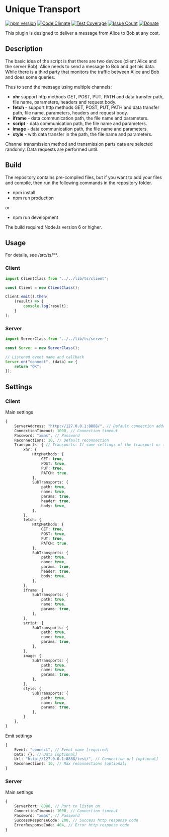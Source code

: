 
# Unique Transport

[![npm version](https://badge.fury.io/js/UniqueTransport.svg)](https://github.com/CrazySquirrel/UniqueTransport)
[![Code Climate](https://codeclimate.com/github/CrazySquirrel/UniqueTransport/badges/gpa.svg)](https://codeclimate.com/github/CrazySquirrel/UniqueTransport)
[![Test Coverage](https://codeclimate.com/github/CrazySquirrel/UniqueTransport/badges/coverage.svg)](https://codeclimate.com/github/CrazySquirrel/UniqueTransport/coverage)
[![Issue Count](https://codeclimate.com/github/CrazySquirrel/UniqueTransport/badges/issue_count.svg)](https://codeclimate.com/github/CrazySquirrel/UniqueTransport)
[![Donate](https://img.shields.io/badge/donate-%E2%99%A5-red.svg)](http://crazysquirrel.ru/support/)

This plugin is designed to deliver a message from Alice to Bob at any cost.

## Description

The basic idea of the script is that there are two devices (client Alice and the server Bob).
Alice needs to send a message to Bob and get his data. While there is a third party that
monitors the traffic between Alice and Bob and does some queries.

Thus to send the message using multiple channels:

* __xhr__ support http methods GET, POST, PUT, PATH and data transfer path, file name, parameters, headers and request body.
* __fetch__ - support http methods GET, POST, PUT, PATH and data transfer path, file name, parameters, headers and request body.
* __iframe__ - data communication path, the file name and parameters.
* __script__ - data communication path, the file name and parameters.
* __image__ - data communication path, the file name and parameters.
* __style__ - with data transfer in the path, the file name and parameters.

Channel transmission method and transmission parts data are selected randomly. Data requests are performed until.

## Build

The repository contains pre-compiled files, but if you want to add your files and compile, then run the following commands in the repository folder.

* npm install
* npm run production

or

* npm run development

The build required NodeJs version 6 or higher.

## Usage

For details, see /src/ts/**.

### Client

```TypeScript
import ClientClass from "../../lib/ts/client";

const Client = new ClientClass();

Client.emit().then(
    (result) => {
        console.log(result);
    }
);
```

### Server

```TypeScript
import ServerClass from "../../lib/ts/server";

const Server = new ServerClass();

// Listened event name and callback
Server.on("connect", (data) => {
    return "OK";
});

```

## Settings

### Client

Main settings

```TypeScript
{
    ServerAddress: "http://127.0.0.1:8888/", // Default connection address
    ConnectionTimeout: 1000, // Connection timeout
    Password: "xmas", // Password
    Reconnections: 10, // Default reconnection
    Transports: { // Transports: If some settings of the transport or the whole transport is not needed, then it should be set to false go is to remove from the settings.
        xhr: {
            HttpMethods: {
                GET: true,
                POST: true,
                PUT: true,
                PATCH: true,
            },
            SubTransports: {
                path: true,
                name: true,
                params: true,
                header: true,
                body: true,
            },
        },
        fetch: {
            HttpMethods: {
                GET: true,
                POST: true,
                PUT: true,
                PATCH: true,
            },
            SubTransports: {
                path: true,
                name: true,
                params: true,
                header: true,
                body: true,
            },
        },
        iframe: {
            SubTransports: {
                path: true,
                name: true,
                params: true,
            },
        },
        script: {
            SubTransports: {
                path: true,
                name: true,
                params: true,
            },
        },
        image: {
            SubTransports: {
                path: true,
                name: true,
                params: true,
            },
        },
        style: {
            SubTransports: {
                path: true,
                name: true,
                params: true,
            },
        }
    },
}
```

Emit settings

```TypeScript
{
    Event: "connect", // Event name [required]
    Data: {}, // Data [optional]
    Url: "http://127.0.0.1:8888/test/", // Connection url [optional]
    Reconnections: 10, // Max reconnections [optional]
}
```

### Server

Main settings

```TypeScript
{
    ServerPort: 8888, // Port to listen on
    ConnectionTimeout: 1000, // Connection timeout
    Password: "xmas", // Password
    SuccessResponseCode: 200, // Success http response code
    ErrorResponseCode: 404, // Error http response code
}
```
